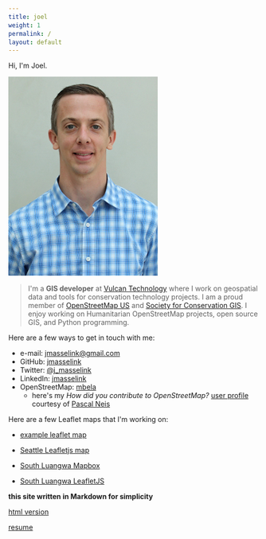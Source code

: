 ```yaml
---
title: joel
weight: 1
permalink: /
layout: default
---
```


Hi, I'm Joel.

[comment]:![joelm](/images/Masselink-edit.jpg)
<img src="/images/Masselink-edit.jpg" alt="Joel Masselink" width="300px" height="400px"/>

>I'm a **GIS developer** at [Vulcan Technology](http://www.vulcan.com/technology) where I work on geospatial data and tools for conservation technology projects.
>I am a proud member of [OpenStreetMap US](http://openstreetmap.org) and [Society for Conservation GIS](http://scgis.org).
>I enjoy working on Humanitarian OpenStreetMap projects, open source GIS, and Python programming.

Here are a few ways to get in touch with me:

* e-mail: [jmasselink@gmail.com](mailto:jmasselink@gmail.com)
* GitHub: [jmasselink](http://github.com/jmasselink)
* Twitter: [@j_masselink](http://twitter.com/j_masselink)
* LinkedIn: [jmasselink](https://www.linkedin.com/in/jmasselink)
* OpenStreetMap: [mbela](http://www.openstreetmap.org/user/mbela)  
    -  here's my *How did you contribute to OpenStreetMap?* [user profile](http://hdyc.neis-one.org/?mbela) courtesy of [Pascal Neis](http://neis-one.org)


Here are a few Leaflet maps that I'm working on:

* [example leaflet map](/maps/leaflet-map.html)
<!-- * [South Luangwa map](/maps/SLuangwa-map.html) -->
* [Seattle Leafletjs map](/maps/Seattle-map.html)

* [South Luangwa Mapbox](/maps/SLuangwa-map-mapbox.html)
* [South Luangwa LeafletJS](/maps/SLuangwa-map-leaflet.html)


**this site written in Markdown for simplicity**

[html version](html-version.html)

[resume](resume/resume-edit.md)
